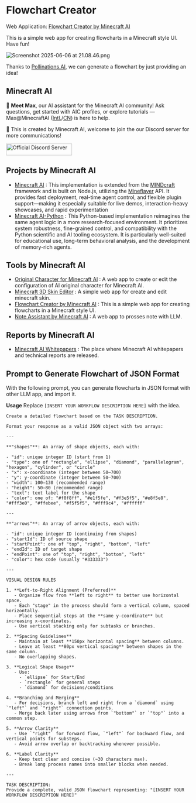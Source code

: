 # Flowchart Creator

Web Application: [Flowchart Creator by Minecraft AI](https://flowchart-creator.vercel.app/)

This is a simple web app for creating flowcharts in a Minecraft style UI. Have fun! 

![Screenshot 2025-06-06 at 21.08.46.png](https://s2.loli.net/2025/06/06/NGbkHC6Q1BIJspL.png)

Thanks to [Pollinations.AI](https://pollinations.ai/), we can generate a flowchart by just providing an idea!

## Minecraft AI

🧜 **Meet Max**, our AI assistant for the Minecraft AI community! Ask questions, get started with AIC profiles, or explore tutorials — Max@MinecraftAI ([Intl.](https://www.coze.com/s/ZmFp9aCtM/)/[CN](https://doubao.com/bot/8dV6HrwV)) is here to help.

🦾 This is created by Minecraft AI, welcome to join the our Discord server for more communications! 

<a href="https://discord.gg/RKjspnTBmb" target="_blank"><img src="https://s2.loli.net/2025/04/18/CEjdFuZYA4pKsQD.png" alt="Official Discord Server" width="180" height="32"></a>

## Projects by Minecraft AI

- [Minecraft AI](https://github.com/aeromechanic000/minecraft-ai) : This implementation is extended from the [MINDcraft](https://github.com/kolbytn/mindcraft) framework and is built on Node.js, utilizing the [Mineflayer](https://github.com/PrismarineJS/mineflayer) API. It provides fast deployment, real-time agent control, and flexible plugin support—making it especially suitable for live demos, interaction-heavy showcases, and rapid experimentation
- [Minecraft AI-Python](https://github.com/aeromechanic000/minecraft-ai-python) : This Python-based implementation reimagines the same agent logic in a more research-focused environment. It prioritizes system robustness, fine-grained control, and compatibility with
the Python scientific and AI tooling ecosystem. It is particularly well-suited for educational use, long-term
behavioral analysis, and the development of memory-rich agents.

## Tools by Minecraft AI 
- [Original Character for Minecraft AI](https://github.com/aeromechanic000/minecraft-ai-oc-creator) : A web app to create or edit the configuration of AI original character for Minecraft AI.
- [Minecraft 3D Skin Editor](https://github.com/aeromechanic000/minecraft-skin-editor-3d) : A simple web app for create and edit minecraft skin.
- [Flowchart Creator by Minecraft AI](https://github.com/aeromechanic000/flowchart-creator) : This is a simple web app for creating flowcharts in a Minecraft style UI.
- [Note Assistant by Minecraft AI](https://github.com/aeromechanic000/note-assistant) : A web app to prosses note with LLM.

## Reports by Minecraft AI
- [Minecraft AI Whitepapers](https://github.com/aeromechanic000/minecraft-ai-whitepaper) : The place where Minecraft AI whitepapers and technical reports are released.

## Prompt to Generate Flowchart of JSON Format

With the following prompt, you can generate flowcharts in JSON format with other LLM app, and import it. 

**Usage**
Replace `[INSERT YOUR WORKFLOW DESCRIPTION HERE]` with the idea.

```
Create a detailed flowchart based on the TASK DESCRIPTION.

Format your response as a valid JSON object with two arrays:

---

**"shapes"**: An array of shape objects, each with:

- "id": unique integer ID (start from 1)
- "type": one of "rectangle", "ellipse", "diamond", "parallelogram", "hexagon", "cylinder", or "circle"
- "x": x-coordinate (integer between 50–700)
- "y": y-coordinate (integer between 50–700)
- "width": 100–130 (recommended range)
- "height": 50–80 (recommended range)
- "text": text label for the shape
- "color": one of: "#f0f8ff", "#e1f5fe", "#f3e5f5", "#e8f5e8", "#fff3e0", "#ffebee", "#f5f5f5", "#fff9c4", "#ffffff"

---

**"arrows"**: An array of arrow objects, each with:

- "id": unique integer ID (continuing from shapes)
- "startId": ID of source shape
- "startPoint": one of "top", "right", "bottom", "left"
- "endId": ID of target shape
- "endPoint": one of "top", "right", "bottom", "left"
- "color": hex code (usually "#333333")

---

VISUAL DESIGN RULES

1. **Left-to-Right Alignment (Preferred)**
   - Organize flow from **left to right** to better use horizontal space.
   - Each "stage" in the process should form a vertical column, spaced horizontally.
   - Place sequential steps at the **same y-coordinate** but increasing x-coordinates.
   - Use vertical stacking only for subtasks or branches.

2. **Spacing Guidelines**
   - Maintain at least **150px horizontal spacing** between columns.
   - Leave at least **80px vertical spacing** between shapes in the same column.
   - No overlapping shapes.

3. **Logical Shape Usage**
   - Use:
     - `ellipse` for Start/End
     - `rectangle` for general steps
     - `diamond` for decisions/conditions

4. **Branching and Merging**
   - For decisions, branch left and right from a `diamond` using `"left"` and `"right"` connection points.
   - Merge back later using arrows from `"bottom"` or `"top"` into a common step.

5. **Arrow Clarity**
   - Use `"right"` for forward flow, `"left"` for backward flow, and vertical points for substeps.
   - Avoid arrow overlap or backtracking whenever possible.

6. **Label Clarity**
   - Keep text clear and concise (~30 characters max).
   - Break long process names into smaller blocks when needed.

---

TASK DESCRIPTION:
Provide a complete, valid JSON flowchart representing: "[INSERT YOUR WORKFLOW DESCRIPTION HERE]"

```
